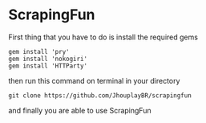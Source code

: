 # <h1>ScrapingFun</h1>
First thing that you have to do is install the required gems
```
gem install 'pry'
gem install 'nokogiri'
gem install 'HTTParty'
```
then run this command on terminal in your directory
```
git clone https://github.com/JhouplayBR/scrapingfun
```
and finally you are able to use ScrapingFun 
